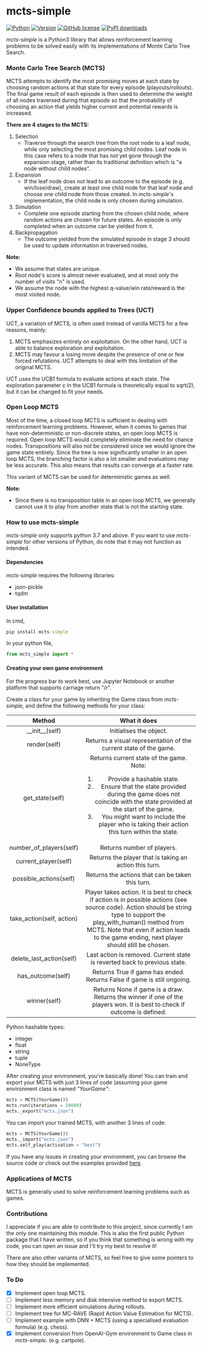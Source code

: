 # mcts-simple

[![Python](https://img.shields.io/pypi/pyversions/mcts-simple.svg?style=plastic)](https://badge.fury.io/py/mcts-simple) [![Version](https://img.shields.io/pypi/v/mcts-simple.svg?logo=pypi)](https://badge.fury.io/py/mcts-simple) [![GitHub license](https://img.shields.io/github/license/denselance/mcts-simple.svg)](https://github.com/DenseLance/mcts-simple/blob/main/LICENSE) [![PyPI downloads](https://img.shields.io/pypi/dm/mcts-simple.svg)](https://pypistats.org/packages/mcts-simple)

*mcts-simple* is a Python3 library that allows reinforcement learning problems to be solved easily with its implementations of Monte Carlo Tree Search.

### Monte Carlo Tree Search (MCTS)

MCTS attempts to identify the most promising moves at each state by choosing random actions at that state for every episode (playouts/rollouts). The final game result of each episode is then used to determine the weight of all nodes traversed during that episode so that the probability of choosing an action that yields higher current and potential rewards is increased.

**There are 4 stages to the MCTS:**

1. Selection
    - Traverse through the search tree from the root node to a leaf node, while only selecting the most promising child nodes. Leaf node in this case refers to a node that has not yet gone through the expansion stage, rather than its traditional definition which is "a node without child nodes".
2. Expansion
    - If the leaf node does not lead to an outcome to the episode (e.g. win/lose/draw), create at least one child node for that leaf node and choose one child node from those created. In *mcts-simple*'s implementation, the child node is only chosen during simulation.
3. Simulation
    - Complete one episode starting from the chosen child node, where random actions are chosen for future states. An episode is only completed when an outcome can be yielded from it.
4. Backpropagation
    - The outcome yielded from the simulated episode in stage 3 should be used to update information in traversed nodes.

**Note:**

* We assume that states are unique.
* Root node's score is almost never evaluated, and at most only the number of visits "n" is used.
* We assume the node with the highest q-value/win rate/reward is the most visited node.

### Upper Confidence bounds applied to Trees (UCT)

UCT, a variation of MCTS, is often used instead of vanilla MCTS for a few reasons, mainly:
1. MCTS emphasizes entirely on exploitation. On the other hand, UCT is able to balance exploration and exploitation.
2. MCTS may favour a losing move despite the presence of one or few forced refutations. UCT attempts to deal with this limitation of the original MCTS.

UCT uses the UCB1 formula to evaluate actions at each state. The exploration parameter c in the UCB1 formula is theoretically equal to sqrt(2), but it can be changed to fit your needs.

### Open Loop MCTS

Most of the time, a closed loop MCTS is sufficient in dealing with reinforcement learning problems. However, when it comes to games that have non-deterministic or non-discrete states, an open loop MCTS is required. Open loop MCTS would completely eliminate the need for chance nodes. Transpositions will also not be considered since we would ignore the game state entirely. Since the tree is now significantly smaller in an open loop MCTS, the branching factor is also a lot smaller and evaluations may be less accurate. This also means that results can converge at a faster rate.

This variant of MCTS can be used for deterministic games as well.

**Note:**

* Since there is no transposition table in an open loop MCTS, we generally cannot use it to play from another state that is not the starting state.

### How to use mcts-simple

*mcts-simple* only supports python 3.7 and above. If you want to use *mcts-simple* for other versions of Python, do note that it may not function as intended.

#### Dependencies

*mcts-simple* requires the following libraries:

* json-pickle
* tqdm

#### User installation

In cmd,

```cmd
pip install mcts-simple
```

In your python file,

```python
from mcts_simple import *
```

#### Creating your own game environment

For the progress bar to work best, use Jupyter Notebook or another platform that supports carriage return "/r".

Create a class for your game by inheriting the Game class from *mcts-simple*, and define the following methods for your class:

|          Method           |                         What it does                         |
| :-----------------------: | :----------------------------------------------------------: |
|    \_\_init\_\_(self)     |                   Initialises the object.                    |
|       render(self)        | Returns a visual representation of the current state of the game. |
|      get_state(self)      | Returns current state of the game.<br>Note:<ol><li>Provide a hashable state.</li><li>Ensure that the state provided during the game does not coincide with the state provided at the start of the game.</li><li>You might want to include the player who is taking their action this turn within the state.</li></ol> |
|  number_of_players(self)  |                  Returns number of players.                  |
|   current_player(self)    |    Returns the player that is taking an action this turn.    |
|  possible_actions(self)   |       Returns the actions that can be taken this turn.       |
| take_action(self, action) | Player takes action. It is best to check if action is in possible actions (see source code). Action should be string type to support the play_with_human() method from MCTS. Note that even if action leads to the game ending, next player should still be chosen. |
| delete_last_action(self)  | Last action is removed. Current state is reverted back to previous state. |
|     has_outcome(self)     | Returns True if game has ended. Returns False if game is still ongoing. |
|       winner(self)        | Returns None if game is a draw. Returns the winner if one of the players won. It is best to check if outcome is defined. |

Python hashable types:

* integer
* float
* string
* tuple
* NoneType

After creating your environment, you're basically done! You can train and export your MCTS with just 3 lines of code (assuming your game environment class is named *"YourGame"*:

```python
mcts = MCTS(YourGame())
mcts.run(iterations = 50000)
mcts._export("mcts.json")
```

You can import your trained MCTS, with another 3 lines of code:

```python
mcts = MCTS(YourGame())
mcts._import("mcts.json")
mcts.self_play(activation = "best")
```

If you have any issues in creating your environment, you can browse the source code or check out the examples provided <a href = "https://github.com/DenseLance/mcts-simple/tree/main/examples">here</a>.

### Applications of MCTS

MCTS is generally used to solve reinforcement learning problems such as games.

### Contributions

I appreciate if you are able to contribute to this project, since currently I am the only one maintaining this module. This is also the first public Python package that I have written, so if you think that something is wrong with my code, you can open an issue and I'll try my best to resolve it!

There are also other variants of MCTS, so feel free to give some pointers to how they should be implemented.

### To Do

- [x] Implement open loop MCTS.
- [ ] Implement less memory and disk intensive method to export MCTS.
- [ ] Implement more efficient simulations during rollouts.
- [ ] Implement tree for MC-RAVE (Rapid Action Value Estimation for MCTS).
- [ ] Implement example with DNN + MCTS (using a specialised evaluation formula) (e.g. chess).
- [x] Implement conversion from OpenAI-Gym environment to Game class in *mcts-simple*. (e.g. cartpole).